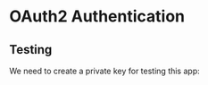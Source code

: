 <!--
---
title: OAuth2 Authentication
...
-->

# OAuth2 Authentication




## Testing

We need to create a private key for testing this app:

